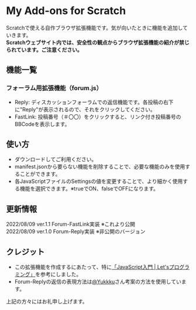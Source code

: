 # My Add-ons for Scratch
Scratchで使える自作ブラウザ拡張機能です。気が向いたときに機能を追加していきます。  
**Scratchウェブサイト内では、安全性の観点からブラウザ拡張機能の紹介が禁じられています。ご注意ください。**

## 機能一覧
### フォーラム用拡張機能（forum.js）
- Reply: ディスカッションフォーラムでの返信機能です。各投稿の右下に"Reply"が表示されるので、それをクリックしてください。
- FastLink: 投稿番号（＃〇〇）をクリックすると、リンク付き投稿番号のBBCodeを表示します。

## 使い方
- ダウンロードしてご利用ください。
- manifest.jsonから要らない機能を削除することで、必要な機能のみを使用することができます。
- 各JavaScriptファイルのSettingsの値を変更することで、より細かく使用する機能を選択できます。※trueでON、falseでOFFになります。

## 更新情報
2022/08/09 ver.1.1 Forum-FastLink実装 ※これより公開  
2022/08/09 ver.1.0 Forum-Reply実装 ※非公開のバージョン

## クレジット
- この拡張機能を作成するにあたって、特に[「JavaScript入門 | Let'sプログラミング」](https://www.javadrive.jp/javascript/)を参考にしました。
- Forum-Replyの返信の表現方法は[@Yukkku](https://scratch.mit.edu/users/yukku/)さん考案の方法を使用しています。

上記の方々にはお礼申し上げます。
